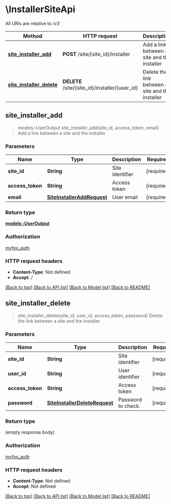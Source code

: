 # \InstallerSiteApi

All URIs are relative to */v3*

Method | HTTP request | Description
------------- | ------------- | -------------
[**site_installer_add**](InstallerSiteApi.md#site_installer_add) | **POST** /site/{site_id}/installer | Add a link between a site and the installer
[**site_installer_delete**](InstallerSiteApi.md#site_installer_delete) | **DELETE** /site/{site_id}/installer/{user_id} | Delete the link between a site and the installer



## site_installer_add

> models::UserOutput site_installer_add(site_id, access_token, email)
Add a link between a site and the installer

### Parameters


Name | Type | Description  | Required | Notes
------------- | ------------- | ------------- | ------------- | -------------
**site_id** | **String** | Site identifier | [required] |
**access_token** | **String** | Access token | [required] |
**email** | [**SiteInstallerAddRequest**](SiteInstallerAddRequest.md) | User email | [required] |

### Return type

[**models::UserOutput**](UserOutput.md)

### Authorization

[myfox_auth](../README.md#myfox_auth)

### HTTP request headers

- **Content-Type**: Not defined
- **Accept**: */*

[[Back to top]](#) [[Back to API list]](../README.md#documentation-for-api-endpoints) [[Back to Model list]](../README.md#documentation-for-models) [[Back to README]](../README.md)


## site_installer_delete

> site_installer_delete(site_id, user_id, access_token, password)
Delete the link between a site and the installer

### Parameters


Name | Type | Description  | Required | Notes
------------- | ------------- | ------------- | ------------- | -------------
**site_id** | **String** | Site identifier | [required] |
**user_id** | **String** | User identifier | [required] |
**access_token** | **String** | Access token | [required] |
**password** | [**SiteInstallerDeleteRequest**](SiteInstallerDeleteRequest.md) | Password to check. | [required] |

### Return type

 (empty response body)

### Authorization

[myfox_auth](../README.md#myfox_auth)

### HTTP request headers

- **Content-Type**: Not defined
- **Accept**: Not defined

[[Back to top]](#) [[Back to API list]](../README.md#documentation-for-api-endpoints) [[Back to Model list]](../README.md#documentation-for-models) [[Back to README]](../README.md)


